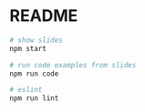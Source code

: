 # README

```sh
# show slides
npm start

# run code examples from slides
npm run code

# eslint
npm run lint
```
